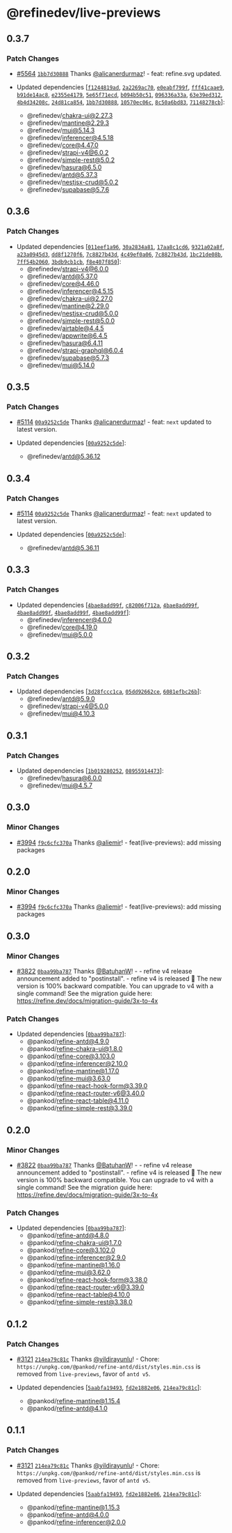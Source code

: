 # @refinedev/live-previews

## 0.3.7

### Patch Changes

-   [#5564](https://github.com/refinedev/refine/pull/5564) [`1bb7d30888`](https://github.com/refinedev/refine/commit/1bb7d3088837584b19c4faba41a91817d910d493) Thanks [@alicanerdurmaz](https://github.com/alicanerdurmaz)! - feat: refine.svg updated.

-   Updated dependencies [[`f1244819ad`](https://github.com/refinedev/refine/commit/f1244819adae9761234af697f292b4136da47503), [`2a2269ac70`](https://github.com/refinedev/refine/commit/2a2269ac705254e179f0bd8b7a9ffcc370571de8), [`e0eabf799f`](https://github.com/refinedev/refine/commit/e0eabf799f0dbb24a0c0b08abfc27f516f7bfae0), [`fff41caae9`](https://github.com/refinedev/refine/commit/fff41caae923004eb6c7fb2cd531c36ae7a8f299), [`b91de14ac8`](https://github.com/refinedev/refine/commit/b91de14ac86cfd325977d9bf82f41bd171981129), [`e2355e4179`](https://github.com/refinedev/refine/commit/e2355e4179bd09e31cb0aeafbd474ffb2189182e), [`5e65f71ecd`](https://github.com/refinedev/refine/commit/5e65f71ecdc8cb93a8739a5a23fc905c6fb38c8b), [`b094b50c51`](https://github.com/refinedev/refine/commit/b094b50c519191112564a1080f5c2c8a9ae57130), [`096336a33a`](https://github.com/refinedev/refine/commit/096336a33afc07fafa40fb45a731f8f9fe8bdd9f), [`63e39ed312`](https://github.com/refinedev/refine/commit/63e39ed3127c29fa044f29c69299f46d563636ff), [`4b4d34208c`](https://github.com/refinedev/refine/commit/4b4d34208c44297c60c651e293765b4ab3b6d30a), [`24d81ca854`](https://github.com/refinedev/refine/commit/24d81ca8546997627145f5b1c35951a58db1dbc5), [`1bb7d30888`](https://github.com/refinedev/refine/commit/1bb7d3088837584b19c4faba41a91817d910d493), [`10570ec06c`](https://github.com/refinedev/refine/commit/10570ec06c4c7daf0654a6ef76a99f6445628c60), [`8c50a6bd83`](https://github.com/refinedev/refine/commit/8c50a6bd83f677f4b172a04fc5ad53b50fd476cb), [`71148278cb`](https://github.com/refinedev/refine/commit/71148278cbec29650d30208522b7045d4220ded9)]:
    -   @refinedev/chakra-ui@2.27.3
    -   @refinedev/mantine@2.29.3
    -   @refinedev/mui@5.14.3
    -   @refinedev/inferencer@4.5.18
    -   @refinedev/core@4.47.0
    -   @refinedev/strapi-v4@6.0.2
    -   @refinedev/simple-rest@5.0.2
    -   @refinedev/hasura@6.5.0
    -   @refinedev/antd@5.37.3
    -   @refinedev/nestjsx-crud@5.0.2
    -   @refinedev/supabase@5.7.6

## 0.3.6

### Patch Changes

-   Updated dependencies [[`011eef1a96`](https://github.com/refinedev/refine/commit/011eef1a96cb9dd3c51007cb8487a5c76fa34ba2), [`30a2834a81`](https://github.com/refinedev/refine/commit/30a2834a819ef857506b5c932500868e458fd319), [`17aa8c1cd6`](https://github.com/refinedev/refine/commit/17aa8c1cd6858c5a2b0c996c97230047e049bf3b), [`9321a02a8f`](https://github.com/refinedev/refine/commit/9321a02a8f909d933088374d33a486bb9330512e), [`a23a0945d3`](https://github.com/refinedev/refine/commit/a23a0945d3fe003ae081fca1c47312dd6bf8c2ee), [`dd8f1270f6`](https://github.com/refinedev/refine/commit/dd8f1270f692d1eec279973e53fcc5a7e650b983), [`7c8827b43d`](https://github.com/refinedev/refine/commit/7c8827b43d9e378818be6ee23032925c97ce02d5), [`4c49ef0a06`](https://github.com/refinedev/refine/commit/4c49ef0a0660c2941c983025a187d45b521aa27c), [`7c8827b43d`](https://github.com/refinedev/refine/commit/7c8827b43d9e378818be6ee23032925c97ce02d5), [`1bc21de08b`](https://github.com/refinedev/refine/commit/1bc21de08bae1dfed34651013d12d76b4ec6e875), [`7ff54b2060`](https://github.com/refinedev/refine/commit/7ff54b2060b0ce942c4170f744cbdf52d0940434), [`3bdb9cb1cb`](https://github.com/refinedev/refine/commit/3bdb9cb1cb4cdcfaf363e7e9938737ed6f8e634e), [`f8e407f850`](https://github.com/refinedev/refine/commit/f8e407f85054bccf1e6ff45c84928bc01db7f5eb)]:
    -   @refinedev/strapi-v4@6.0.0
    -   @refinedev/antd@5.37.0
    -   @refinedev/core@4.46.0
    -   @refinedev/inferencer@4.5.15
    -   @refinedev/chakra-ui@2.27.0
    -   @refinedev/mantine@2.29.0
    -   @refinedev/nestjsx-crud@5.0.0
    -   @refinedev/simple-rest@5.0.0
    -   @refinedev/airtable@4.4.5
    -   @refinedev/appwrite@6.4.5
    -   @refinedev/hasura@6.4.11
    -   @refinedev/strapi-graphql@6.0.4
    -   @refinedev/supabase@5.7.3
    -   @refinedev/mui@5.14.0

## 0.3.5

### Patch Changes

-   [#5114](https://github.com/refinedev/refine/pull/5114) [`00a9252c5de`](https://github.com/refinedev/refine/commit/00a9252c5de86aad544b0ca7d087c532c6d561fa) Thanks [@alicanerdurmaz](https://github.com/alicanerdurmaz)! - feat: `next` updated to latest version.

-   Updated dependencies [[`00a9252c5de`](https://github.com/refinedev/refine/commit/00a9252c5de86aad544b0ca7d087c532c6d561fa)]:
    -   @refinedev/antd@5.36.12

## 0.3.4

### Patch Changes

-   [#5114](https://github.com/refinedev/refine/pull/5114) [`00a9252c5de`](https://github.com/refinedev/refine/commit/00a9252c5de86aad544b0ca7d087c532c6d561fa) Thanks [@alicanerdurmaz](https://github.com/alicanerdurmaz)! - feat: `next` updated to latest version.

-   Updated dependencies [[`00a9252c5de`](https://github.com/refinedev/refine/commit/00a9252c5de86aad544b0ca7d087c532c6d561fa)]:
    -   @refinedev/antd@5.36.11

## 0.3.3

### Patch Changes

-   Updated dependencies [[`4bae8add99f`](https://github.com/refinedev/refine/commit/4bae8add99fa4717fb205263a5550cc0fcfe30c0), [`c82006f712a`](https://github.com/refinedev/refine/commit/c82006f712a875b1af308fec66e4e1187cdd9c0c), [`4bae8add99f`](https://github.com/refinedev/refine/commit/4bae8add99fa4717fb205263a5550cc0fcfe30c0), [`4bae8add99f`](https://github.com/refinedev/refine/commit/4bae8add99fa4717fb205263a5550cc0fcfe30c0), [`4bae8add99f`](https://github.com/refinedev/refine/commit/4bae8add99fa4717fb205263a5550cc0fcfe30c0), [`4bae8add99f`](https://github.com/refinedev/refine/commit/4bae8add99fa4717fb205263a5550cc0fcfe30c0)]:
    -   @refinedev/inferencer@4.0.0
    -   @refinedev/core@4.19.0
    -   @refinedev/mui@5.0.0

## 0.3.2

### Patch Changes

-   Updated dependencies [[`3d28fccc1ca`](https://github.com/refinedev/refine/commit/3d28fccc1ca14cdf316d518935cb6c17500c62a4), [`05dd92662ce`](https://github.com/refinedev/refine/commit/05dd92662ce1016dced9fecd326f4c147e3d036a), [`6081efbc26b`](https://github.com/refinedev/refine/commit/6081efbc26bad28629d5513d6e7a30c96b0dd080)]:
    -   @refinedev/antd@5.9.0
    -   @refinedev/strapi-v4@5.0.0
    -   @refinedev/mui@4.10.3

## 0.3.1

### Patch Changes

-   Updated dependencies [[`1b019280252`](https://github.com/refinedev/refine/commit/1b019280252140c251bf464426b0b072acd310fe), [`08955914473`](https://github.com/refinedev/refine/commit/08955914473737b08772c919d8108e053d546341)]:
    -   @refinedev/hasura@6.0.0
    -   @refinedev/mui@4.5.7

## 0.3.0

### Minor Changes

-   [#3994](https://github.com/refinedev/refine/pull/3994) [`f9c6cfc370a`](https://github.com/refinedev/refine/commit/f9c6cfc370a55aed80eff5271991aaf95fe90c2d) Thanks [@aliemir](https://github.com/aliemir)! - feat(live-previews): add missing packages

## 0.2.0

### Minor Changes

-   [#3994](https://github.com/refinedev/refine/pull/3994) [`f9c6cfc370a`](https://github.com/refinedev/refine/commit/f9c6cfc370a55aed80eff5271991aaf95fe90c2d) Thanks [@aliemir](https://github.com/aliemir)! - feat(live-previews): add missing packages

## 0.3.0

### Minor Changes

-   [#3822](https://github.com/refinedev/refine/pull/3822) [`0baa99ba787`](https://github.com/refinedev/refine/commit/0baa99ba7874394d9d28d0a7b29c082c604258fb) Thanks [@BatuhanW](https://github.com/BatuhanW)! - - refine v4 release announcement added to "postinstall". - refine v4 is released 🎉 The new version is 100% backward compatible. You can upgrade to v4 with a single command! See the migration guide here: https://refine.dev/docs/migration-guide/3x-to-4x

### Patch Changes

-   Updated dependencies [[`0baa99ba787`](https://github.com/refinedev/refine/commit/0baa99ba7874394d9d28d0a7b29c082c604258fb)]:
    -   @pankod/refine-antd@4.9.0
    -   @pankod/refine-chakra-ui@1.8.0
    -   @pankod/refine-core@3.103.0
    -   @pankod/refine-inferencer@2.10.0
    -   @pankod/refine-mantine@1.17.0
    -   @pankod/refine-mui@3.63.0
    -   @pankod/refine-react-hook-form@3.39.0
    -   @pankod/refine-react-router-v6@3.40.0
    -   @pankod/refine-react-table@4.11.0
    -   @pankod/refine-simple-rest@3.39.0

## 0.2.0

### Minor Changes

-   [#3822](https://github.com/refinedev/refine/pull/3822) [`0baa99ba787`](https://github.com/refinedev/refine/commit/0baa99ba7874394d9d28d0a7b29c082c604258fb) Thanks [@BatuhanW](https://github.com/BatuhanW)! - - refine v4 release announcement added to "postinstall". - refine v4 is released 🎉 The new version is 100% backward compatible. You can upgrade to v4 with a single command! See the migration guide here: https://refine.dev/docs/migration-guide/3x-to-4x

### Patch Changes

-   Updated dependencies [[`0baa99ba787`](https://github.com/refinedev/refine/commit/0baa99ba7874394d9d28d0a7b29c082c604258fb)]:
    -   @pankod/refine-antd@4.8.0
    -   @pankod/refine-chakra-ui@1.7.0
    -   @pankod/refine-core@3.102.0
    -   @pankod/refine-inferencer@2.9.0
    -   @pankod/refine-mantine@1.16.0
    -   @pankod/refine-mui@3.62.0
    -   @pankod/refine-react-hook-form@3.38.0
    -   @pankod/refine-react-router-v6@3.39.0
    -   @pankod/refine-react-table@4.10.0
    -   @pankod/refine-simple-rest@3.38.0

## 0.1.2

### Patch Changes

-   [#3121](https://github.com/refinedev/refine/pull/3121) [`214ea79c81c`](https://github.com/refinedev/refine/commit/214ea79c81c2f21573f999083612d30256be76a9) Thanks [@yildirayunlu](https://github.com/yildirayunlu)! - Chore: `https://unpkg.com/@pankod/refine-antd/dist/styles.min.css` is removed from `live-previews`, favor of `antd v5`.

-   Updated dependencies [[`5aabfa19493`](https://github.com/refinedev/refine/commit/5aabfa1949374850f0f352acf842fafb01adcdcb), [`fd2e1882e06`](https://github.com/refinedev/refine/commit/fd2e1882e060135674f53350f2fe1d22347543d7), [`214ea79c81c`](https://github.com/refinedev/refine/commit/214ea79c81c2f21573f999083612d30256be76a9)]:
    -   @pankod/refine-mantine@1.15.4
    -   @pankod/refine-antd@4.1.0

## 0.1.1

### Patch Changes

-   [#3121](https://github.com/refinedev/refine/pull/3121) [`214ea79c81c`](https://github.com/refinedev/refine/commit/214ea79c81c2f21573f999083612d30256be76a9) Thanks [@yildirayunlu](https://github.com/yildirayunlu)! - Chore: `https://unpkg.com/@pankod/refine-antd/dist/styles.min.css` is removed from `live-previews`, favor of `antd v5`.

-   Updated dependencies [[`5aabfa19493`](https://github.com/refinedev/refine/commit/5aabfa1949374850f0f352acf842fafb01adcdcb), [`fd2e1882e06`](https://github.com/refinedev/refine/commit/fd2e1882e060135674f53350f2fe1d22347543d7), [`214ea79c81c`](https://github.com/refinedev/refine/commit/214ea79c81c2f21573f999083612d30256be76a9)]:
    -   @pankod/refine-mantine@1.15.3
    -   @pankod/refine-antd@4.0.0
    -   @pankod/refine-inferencer@2.0.0
